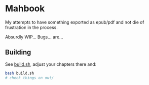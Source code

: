 # Mahbook

My attempts to have something exported as epub/pdf and not die of frustration in
the process.

Absurdly WIP... Bugs... are...

## Building

See [build.sh](build.sh), adjust your chapters there and:

```bash
bash build.sh
# check things on out/
```
